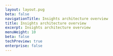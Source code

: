 ```yaml
---
layout: layout.pug
beta: false
navigationTitle: Insights architecture overview
title: Insights architecture overview
excerpt: Insights architecture overview
menuWeight: 10
beta: false
techPreview: true
enterprise: false
---
```


<add overview and diagrams>
